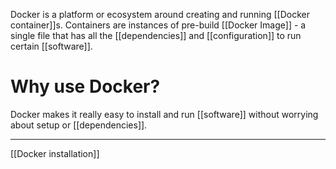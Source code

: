 
Docker is a platform or ecosystem around creating and running [[Docker container]]s. Containers are instances of pre-build [[Docker Image]] - a single file that has all the [[dependencies]] and [[configuration]] to run certain [[software]].

# Why use Docker?

Docker makes it really easy to install and run [[software]] without worrying about setup or [[dependencies]].

---

[[Docker installation]]